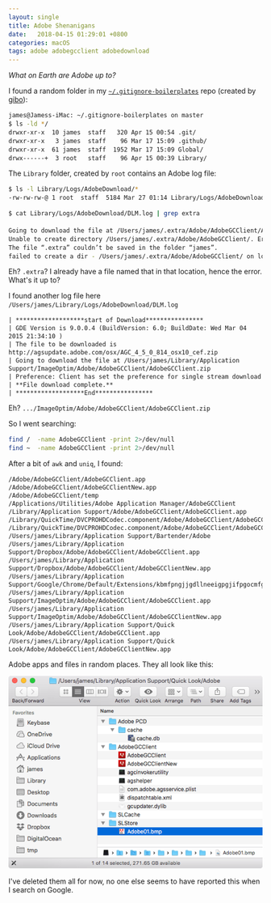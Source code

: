 ```yaml
---
layout: single
title: Adobe Shenanigans
date:   2018-04-15 01:29:01 +0800
categories: macOS
tags: adobe adobegcclient adobedownload
---
```

_What on Earth are Adobe up to?_

I found a random folder in my [`~/.gitignore-boilerplates`](https://github.com/github/gitignore) repo (created by [gibo](https://github.com/simonwhitaker/gibo)):

```bash
james@Jamess-iMac: ~/.gitignore-boilerplates on master
$ ls -ld */
drwxr-xr-x  10 james  staff   320 Apr 15 00:54 .git/
drwxr-xr-x   3 james  staff    96 Mar 17 15:09 .github/
drwxr-xr-x  61 james  staff  1952 Mar 17 15:09 Global/
drwx------+  3 root   staff    96 Apr 15 00:39 Library/
```

The `Library` folder, created by `root` contains an Adobe log file:

```bash
$ ls -l Library/Logs/AdobeDownload/*
-rw-rw-rw-@ 1 root  staff  5184 Mar 27 01:14 Library/Logs/AdobeDownload/DLM.log
```

```bash
$ cat Library/Logs/AdobeDownload/DLM.log | grep extra

Going to download the file at /Users/james/.extra/Adobe/AdobeGCClient/AdobeGCClient.zip
Unable to create directory /Users/james/.extra/Adobe/AdobeGCClient/. Error is 512 and error domain is NSCocoaErrorDomain.
The file “.extra” couldn’t be saved in the folder “james”.
failed to create a dir - /Users/james/.extra/Adobe/AdobeGCClient/ on local disk.
```

Eh? `.extra`? I already have a file named that in that location, hence the error. What's it up to?

I found another log file here `/Users/james/Library/Logs/AdobeDownload/DLM.log`

```text
| *******************start of Download****************
| GDE Version is 9.0.0.4 (BuildVersion: 6.0; BuildDate: Wed Mar 04 2015 21:34:10 )
| The file to be downloaded is http://agsupdate.adobe.com/osx/AGC_4_5_0_814_osx10_cef.zip
| Going to download the file at /Users/james/Library/Application Support/ImageOptim/Adobe/AdobeGCClient/AdobeGCClient.zip
| Preference: Client has set the preference for single stream download
| **File download complete.**
| *******************End****************
```

Eh? `.../ImageOptim/Adobe/AdobeGCClient/AdobeGCClient.zip`

So I went searching:

```bash
find /  -name AdobeGCClient -print 2>/dev/null
find ~  -name AdobeGCClient -print 2>/dev/null
```

After a bit of `awk` and `uniq`, I found:

```text
/Adobe/AdobeGCClient/AdobeGCClient.app
/Adobe/AdobeGCClient/AdobeGCClientNew.app
/Adobe/AdobeGCClient/temp
/Applications/Utilities/Adobe Application Manager/AdobeGCClient
/Library/Application Support/Adobe/AdobeGCClient/AdobeGCClient.app
/Library/QuickTime/DVCPROHDCodec.component/Adobe/AdobeGCClient/AdobeGCClient.app
/Library/QuickTime/DVCPROHDCodec.component/Adobe/AdobeGCClient/AdobeGCClientNew.app
/Users/james/Library/Application Support/Bartender/Adobe
/Users/james/Library/Application Support/Dropbox/Adobe/AdobeGCClient/AdobeGCClient.app
/Users/james/Library/Application Support/Dropbox/Adobe/AdobeGCClient/AdobeGCClientNew.app
/Users/james/Library/Application Support/Google/Chrome/Default/Extensions/kbmfpngjjgdllneeigpgjifpgocmfgmb/Adobe/AdobeGCClient
/Users/james/Library/Application Support/ImageOptim/Adobe/AdobeGCClient/AdobeGCClient.app
/Users/james/Library/Application Support/ImageOptim/Adobe/AdobeGCClient/AdobeGCClientNew.app
/Users/james/Library/Application Support/Quick Look/Adobe/AdobeGCClient/AdobeGCClient.app
/Users/james/Library/Application Support/Quick Look/Adobe/AdobeGCClient/AdobeGCClientNew.app
```

Adobe apps and files in random places. They all look like this:

![image](/assets/images/Adobe-Screen-Shot.png)

I've deleted them all for now, no one else seems to have reported this when I search on Google.